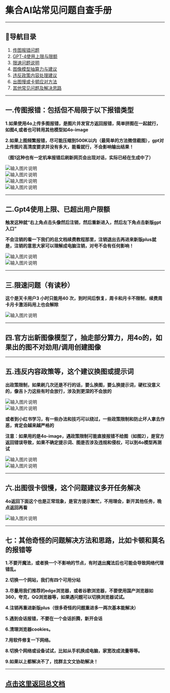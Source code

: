 
# **集合AI站常见问题自查手册**

---

## **📌导航目录**
1. [传图报错问题](#一传图报错包括但不局限于以下报错类型)
2. [GPT-4使用上限与限额](#二gpt4使用上限已超出用户限额)
3. [限速问题说明](#三限速问题有读秒)
4. [图像模型抽算力与建议](#四官方出新图像模型了抽走部分算力)
5. [违反政策内容处理建议](#五违反内容政策等这个建议换图或提示词)
6. [出图慢或卡顿应对方法](#六出图很卡很慢这个问题建议多开任务解决)
7. [其他常见问题及解决思路](#七其他奇怪的问题解决方法和思路比如卡顿和莫名的报错等)

---

## **一.传图报错：包括但不局限于以下报错类型**

**1.如果使用4o上传多图报错，是图片并发官方返回报错，简单拼图在一起就行，如图4,或者也可转用其他模型如4o-image**

**2.如果上图频繁报错，尽可能压缩到500K以内（最简单的方法微信截图），gpt对上传图片高清度要求并没有多大，能看就行，不会影响输出结果！**

**（图1这种也有一定机率报错后刷新网页会出现对话，实际已经在生成中了）**

![输入图片说明](image/image1.png)  
![输入图片说明](image/image2.jpeg)  
![输入图片说明](image/image3.png)  
![输入图片说明](image/image4.png)

---

## **二.Gpt4使用上限、已超出用户限额**

**触发这种就“右上角点击头像然后注销，然后重新进入，然后左下角点击新版gpt 入口”**

**不会注销的看一下我们的总文档续费教程那里，注销退出去再进来新版plus就是，注销的意思大家可以理解成电脑注销，对号不会有任何影响！**

![输入图片说明](image/image5.png)  
![输入图片说明](image/image6.png)

---

## **三.限速问题（有读秒）**

**这个是天卡用户3 小时只能用40 次，到时间后恢复，周卡和月卡不限制，续费周卡月卡激活码用上也会解除**

![输入图片说明](image/image7.png)

---

## **四.官方出新图像模型了，抽走部分算力，用4o的，如果出的图不对劲用/调用创建图像**

---

## **五.违反内容政策等，这个建议换图或提示词**

**出政策限制，如果刷几次还是不行的话，要么换图，要么换提示词，硬杠没意义的，像吉卜力这些有时会放行，涉及到更深的不会放的**

![输入图片说明](image/image8.png)  
![输入图片说明](image/image9.png)

**或者到小红书学习，有一些办法和技巧可以绕过，一些政策限制和防止坏人拿去作恶，肯定会越来越严格的**

**注意：如果用的是4o-image，遇政策限制可能直接报错不给图（如图2），是官方返回错误导致，如果不确定提示词、图是否涉及违规和侵权，可以到4o模型再测试**

![输入图片说明](image/image10.png)  
![输入图片说明](image/image11.jpeg)

---

## **六.出图很卡很慢，这个问题建议多开任务解决**

**4o返回下面这个也是正常现象，是官方提示繁忙，不用理会，新开其他任务，晚点返回再看**

![输入图片说明](image/image12.png)

---

## **七：其他奇怪的问题解决方法和思路，比如卡顿和莫名的报错等**

**1.不要开魔法，或者换一个不影响的节点，有时退出魔法后也可能会导致网络代理错乱。**

**2.切换一个网站，我们有四个可用分站**

**3.尽量用我们推荐的edge浏览器，或者谷歌浏览器，不要使用国产浏览器如360，夸克，QQ浏览器等，如果遇问题可以切换浏览器试试。**

**4.注销再重进新版plus（很多奇怪的问题重进多一两次基本能解决）**

**5.遇到会话报错，不要在一个会话折腾，新开会话**

**6.清理浏览器cookies。**

**7.用软件修复一下网络。**

**8.切换个网络或设备试试，比如从手机换成电脑，家宽改成流量等等。**

**9.如果以上都解决不了，找群主文文协助解决！**

---

## [点击这里返回总文档](https://gitee.com/chatsharebiz/chatshare/)
